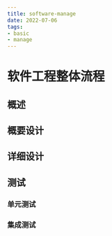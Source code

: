 ```yaml
---
title: software-manage
date: 2022-07-06
tags:
- basic
- manage
---
```



# 软件工程整体流程

## 概述

## 概要设计

## 详细设计

## 测试

### 单元测试

### 集成测试

